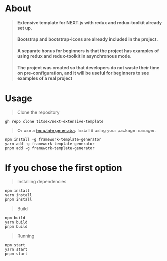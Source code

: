 # About
> #### Extensive template for NEXT.js with redux and redux-toolkit already set up.
> #### Bootstrap and bootstrap-icons are already included in the project.
> #### A separate bonus for beginners is that the project has examples of using redux and redux-toolkit in asynchronous mode.
> #### The project was created so that developers do not waste their time on pre-configuration, and it will be useful for beginners to see examples of a real project

# Usage

> Clone the repository

```
gh repo clone titsex/next-extensive-template
```

> Or use a [template generator](https://www.npmjs.com/package/framework-template-generator). Install it using your package manager.

```
npm install -g framework-template-generator
yarn add -g framework-template-generator
pnpm add -g framework-template-generator
```

# If you chose the first option

> Installing dependencies

```
npm install
yarn install
pnpm install
```

> Build

```
npm build
yarn build
pnpm build
```

> Running

```
npm start
yarn start
pnpm start
```
